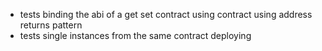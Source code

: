 * tests binding the abi of a get set contract using contract using address returns pattern
* tests single instances from the same contract deploying
